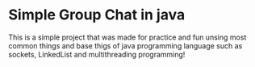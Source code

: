 # Simple Group Chat in java
This is a simple project that was made for practice and fun unsing most common things and base thigs of java programming language such as sockets, LinkedList and multithreading programming!
